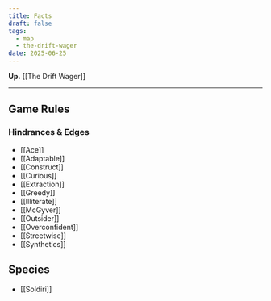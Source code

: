 ```yaml
---
title: Facts
draft: false
tags:
  - map
  - the-drift-wager
date: 2025-06-25
---
```

**Up.** [[The Drift Wager]]

---

## Game Rules

### Hindrances & Edges

- [[Ace]]
- [[Adaptable]]
- [[Construct]]
- [[Curious]]
- [[Extraction]]
- [[Greedy]]
- [[Illiterate]]
- [[McGyver]]
- [[Outsider]]
- [[Overconfident]]
- [[Streetwise]]
- [[Synthetics]]

## Species

- [[Soldiri]]